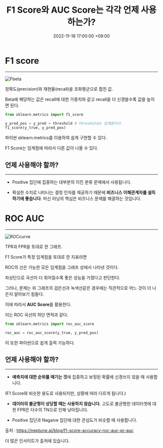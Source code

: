 ﻿---
title : F1 Score와 AUC Score는 각각 언제 사용하는가?
date : 2022-11-18 17:00:00 +09:00
categories : [통계학, 파이썬]
tags : [F1 Score, AUC] 
---

# F1 score
---

![Fbeta](https://user-images.githubusercontent.com/50907018/202724849-85a571ac-fc49-41c8-b9a5-179cf2b4f1d3.png)

정확도(precision)와 재현율(recall)을 조화평균으로 합친 값.

Beta에 해당하는 값은 recall에 대한 가중치와 같고 recall을 더 신경쓸수록 값을 높이면 된다.

```python
from sklearn.metrics import f1_score

y_pred_pos = y_pred > threshold # threshold는 임계점이다.
f1_score(y_true, y_pred_pos)
```

파이썬 sklearn.metrics를 이용하여 쉽게 구현할 수 있다.

F1 Score는 임계점에 따라서 다른 값이 나올 수 있다. 

## 언제 사용해야 할까?
---

-   Positive 집단에 집중하는 대부분의 이진 분류 문제에서 사용됩니다.

-  확실한 수치로 나타나는 결정 인자를 제공하기 때문에 **비즈니스 이해관계자를 설득하기에 좋습니다**. 머신 러닝의 핵심은 비즈니스 문제를 해결하는 것입니다.



# ROC AUC
---
![ROCcurve](https://user-images.githubusercontent.com/50907018/202729956-ab5430bd-7916-40fd-9bb9-806a6a68d9f5.png)

TPR과 FPR을 토대로 한 그래프.

F1 Score가 특정 임계점을 토대로 한 지표라면 

ROC의 선은 가능한 모든 임계점을 그래프 상에서 나타낸 것이다.

좌상단으로 곡선이 더 휘어질수록 좋은 성능을 가졌다고 판단한다.

그러나, 문제는 위 그래프의 검은선과 녹색선같은 경우에는 직관적으로 어느 것이 더 나은지 알아보기 힘들다.

이에 따라서 **AUC Score**를 활용한다.

이는 ROC 곡선의 하단 면적과 같다.

```python
from sklearn.metrics import roc_auc_score

roc_auc = roc_auc_score(y_true, y_pred_pos)
```

이 또한 파이썬으로 쉽게 출력 가능하다.

## 언제 사용해야 할까?
---

-   **예측치에 대한 순위를 매기는 것**에 집중하고 보정된 확률에 신경쓰지 않을 때 사용합니다.

(F1 Score와 비슷한 용도로 사용되지만, 상황에 따라 다르게 됩니다.)
-   **데이터의 불균형이 상당할 때는 사용하지 않습니다.** 고도로 불균형한 데이터셋에 대한 FPR은 다수의 TN으로 인해 낮아집니다.

-   Positive 집단과 Nagaive 집단에 대한 관심도가 비슷할 때 사용합니다.



출처 : https://neptune.ai/blog/f1-score-accuracy-roc-auc-pr-auc

더 많은 인사이트가 출처에 있습니다.
